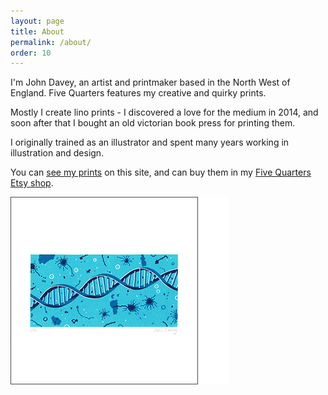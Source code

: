 ```yaml
---
layout: page
title: About
permalink: /about/
order: 10
---
```


I'm John Davey, an artist and printmaker based in the North West of England. Five Quarters features my creative and quirky prints.

Mostly I create lino prints - I discovered a love for the medium in 2014, and soon after that I bought an old victorian book press for printing them.

I originally trained as an illustrator and spent many years working in illustration and design.

You can [see my prints](/prints/) on this site, and can buy them in my [Five Quarters Etsy shop](https://www.etsy.com/uk/shop/FiveQuartersUK).

![blueprint](/assets/img/prints/the-blueprint-small.png)